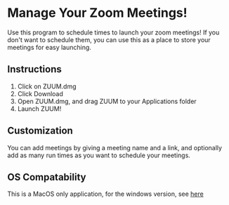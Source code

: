 # Manage Your Zoom Meetings! 

Use this program to schedule times to launch your zoom meetings! If you don't want to schedule them, you can use this as a place to store your meetings for easy launching.

## Instructions

1. Click on ZUUM.dmg
2. Click Download
3. Open ZUUM.dmg, and drag ZUUM to your Applications folder
4. Launch ZUUM!

## Customization

You can add meetings by giving a meeting name and a link, and optionally add as many run times as you want to schedule your meetings.

## OS Compatability

This is a MacOS only application, for the windows version, see [here](https://github.com/UM-Studios/public/tree/master/CreateZoomTask)
